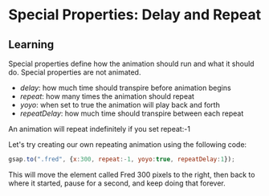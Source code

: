 # Special Properties: Delay and Repeat

## Learning

Special properties define how the animation should run and what it should do. Special properties are not animated.

- *delay*: how much time should transpire before animation begins
- *repeat*: how many times the animation should repeat
- *yoyo*: when set to true the animation will play back and forth
- *repeatDelay*: how much time should transpire between each repeat

An animation will repeat indefinitely if you set repeat:-1

Let's try creating our own repeating animation using the following code:
```javascript
gsap.to(".fred", {x:300, repeat:-1, yoyo:true, repeatDelay:1});
```
This will move the element called Fred 300 pixels to the right, then back to where it started, pause for a second, and keep doing that forever.